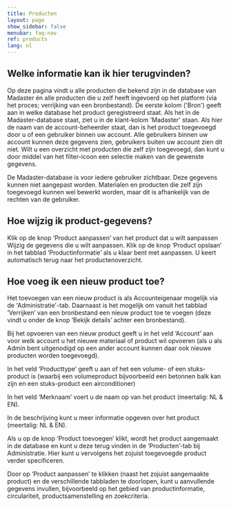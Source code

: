 ```yaml
---
title: Producten
layout: page
show_sidebar: false
menubar: faq-nav
ref: products
lang: nl
---
```


## Welke informatie kan ik hier terugvinden?
Op deze pagina vindt u alle producten die bekend zijn in de database van Madaster én alle producten die u zelf heeft ingevoerd op het platform (via het proces; verrijking van een bronbestand). De eerste kolom ('Bron') geeft aan in welke database het product geregistreerd staat. Als het in de Madaster-database staat, ziet u in de klant-kolom 'Madaster' staan. Als hier de naam van de account-beheerder staat, dan is het product toegevoegd door u of een gebruiker binnen uw account. Alle gebruikers binnen uw account kunnen deze gegevens zien, gebruikers buiten uw account zien dit niet. Wilt u een overzicht met producten die zelf zijn toegevoegd, dan kunt u door middel van het filter-icoon een selectie maken van de gewenste gegevens.

De Madaster-database is voor iedere gebruiker zichtbaar. Deze gegevens kunnen niet aangepast worden. Materialen en producten die zelf zijn toegevoegd kunnen wel bewerkt worden, maar dit is afhankelijk van de rechten van de gebruiker.

## Hoe wijzig ik product-gegevens?
Klik op de knop ‘Product aanpassen’ van het product dat u wilt aanpassen
Wijzig de gegevens die u wilt aanpassen.
Klik op de knop ‘Product opslaan’ in het tabblad ‘Productinformatie’ als u klaar bent met aanpassen. U keert automatisch terug naar het productenoverzicht.

## Hoe voeg ik een nieuw product toe?
Het toevoegen van een nieuw product is als Accounteigenaar mogelijk via de 'Administratie'-tab. Daarnaast is het mogelijk om vanuit het tabblad ‘Verrijken’ van een bronbestand een nieuw product toe te voegen (deze vindt u onder de knop ‘Bekijk details’ achter een bronbestand).

Bij het opvoeren van een nieuw product geeft u in het veld ‘Account’ aan voor welk account u het nieuwe materiaal of product wil opvoeren (als u als Admin bent uitgenodigd op een ander account kunnen daar ook nieuwe producten worden toegevoegd).

In het veld ‘Producttype’ geeft u aan of het een volume- of een stuks-product is (waarbij een volumeproduct bijvoorbeeld een betonnen balk kan zijn en een stuks-product een airconditioner)

In het veld ‘Merknaam’ voert u de naam op van het product (meertalig: NL & EN).

In de beschrijving kunt u meer informatie opgeven over het product (meertalig: NL & EN).

Als u op de knop ‘Product toevoegen’ klikt, wordt het product aangemaakt in de database en kunt u deze terug vinden in de ‘Producten’-tab bij Administratie. Hier kunt u vervolgens het zojuist toegevoegde product verder specificeren.

Door op ‘Product aanpassen’ te klikken (naast het zojuist aangemaakte product) en de verschillende tabbladen te doorlopen, kunt u aanvullende gegevens invullen, bijvoorbeeld op het gebied van productinformatie, circulariteit, productsamenstelling en zoekcriteria.